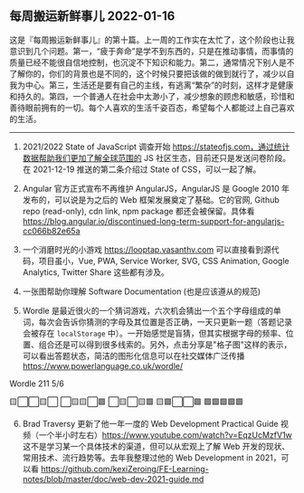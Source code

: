 ## 每周搬运新鲜事儿 2022-01-16

这是『每周搬运新鲜事儿』的第十篇。上一周的工作实在太忙了，这个阶段也让我意识到几个问题。第一，“疲于奔命”是学不到东西的，只是在推动事情，而事情的质量已经不能很自信地控制，也沉淀不下知识和能力。第二，通常情况下别人是不了解你的，你们的背景也是不同的，这个时候只要把该做的做到就行了，减少以自我为中心。第三，生活还是要有自己的主线，有逃离“繁杂”的时刻，这样才是健康和持久的。第四，一个普通人在社会中太渺小了，减少想象的顾虑和敏感，珍惜和善待眼前拥有的一切。每个人喜欢的生活千姿百态，希望每个人都能过上自己喜欢的生活。

---

1. 2021/2022 State of JavaScript 调查开始 https://stateofjs.com，通过统计数据帮助我们更加了解全球范围的 JS 社区生态，目前还只是发送问卷阶段。在 2021-12-19 推送的第二条介绍过 State of CSS，可以一起了解。

2. Angular 官方正式宣布不再维护 AngularJS，AngularJS 是 Google 2010 年发布的，可以说是为之后的 Web 框架发展奠定了基础。它的官网, Github repo (read-only), cdn link, npm package 都还会被保留。具体看 https://blog.angular.io/discontinued-long-term-support-for-angularjs-cc066b82e65a

3. 一个消磨时光的小游戏 https://looptap.vasanthv.com 可以直接看到源代码，项目虽小，Vue, PWA, Service Worker, SVG, CSS Animation, Google Analytics, Twitter Share 这些都有涉及。

4. 一张图帮助你理解 Software Documentation (也是应该遵从的规范)

5. Wordle 是最近很火的一个猜词游戏，六次机会猜出一个五个字母组成的单词，每次会告诉你猜测的字母及其位置是否正确，一天只更新一题（答题记录会被存在 `localStorage` 中）。一开始感觉是盲猜，但其实根据字母的频率、位置、组合还是可以得到很多线索的。另外，点击分享是"格子图"这样的表示，可以看出答题状态，简洁的图形化信息可以在社交媒体广泛传播 https://www.powerlanguage.co.uk/wordle/

Wordle 211 5/6

🟨⬜⬜🟨⬜
⬜🟨🟨⬜🟩
⬜🟨⬜🟨🟩
🟨🟩⬜⬜🟩
🟩🟩🟩🟩🟩

6. Brad Traversy 更新了他一年一度的 Web Development Practical Guide 视频（一个半小时左右）https://www.youtube.com/watch?v=EqzUcMzfV1w 这不是学习某一个具体技术的渠道，但可以从宏观上了解 Web 开发的现状、常用技术、流行趋势等。去年我整理过他的 Web Development in 2021，可以看 https://github.com/kexiZeroing/FE-Learning-notes/blob/master/doc/web-dev-2021-guide.md
